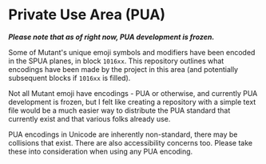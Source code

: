 
# Private Use Area (PUA)
***Please note that as of right now, PUA development is frozen.***

Some of Mutant's unique emoji symbols and modifiers have been encoded in the SPUA planes, in block `1016xx`. This repository outlines what encodings have been made by the project in this area (and potentially subsequent blocks if `1016xx` is filled).

Not all Mutant emoji have encodings - PUA or otherwise, and currently PUA development is frozen, but I felt like creating a repository with a simple text file would be a much easier way to distribute the PUA standard that currently exist and that various folks already use.

PUA encodings in Unicode are inherently non-standard, there may be collisions that exist. There are also accessibility concerns too. Please take these into consideration when using any PUA encoding.

